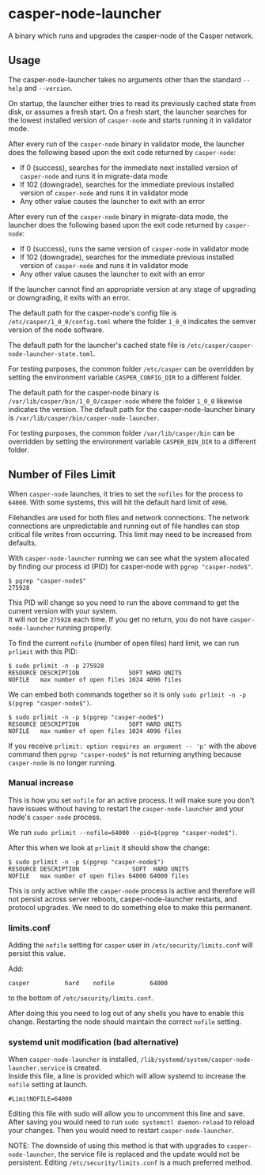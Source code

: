 # casper-node-launcher

A binary which runs and upgrades the casper-node of the Casper network.

## Usage

The casper-node-launcher takes no arguments other than the standard `--help` and `--version`.

On startup, the launcher either tries to read its previously cached state from disk, or assumes a fresh start.  On a
fresh start, the launcher searches for the lowest installed version of `casper-node` and starts running it in validator
mode.

After every run of the `casper-node` binary in validator mode, the launcher does the following based upon the exit code
returned by `casper-node`:
  * If 0 (success), searches for the immediate next installed version of `casper-node` and runs it in migrate-data mode
  * If 102 (downgrade), searches for the immediate previous installed version of `casper-node` and runs it in validator
    mode
  * Any other value causes the launcher to exit with an error

After every run of the `casper-node` binary in migrate-data mode, the launcher does the following based upon the exit
code returned by `casper-node`:
  * If 0 (success), runs the same version of `casper-node` in validator mode
  * If 102 (downgrade), searches for the immediate previous installed version of `casper-node` and runs it in validator
    mode
  * Any other value causes the launcher to exit with an error

If the launcher cannot find an appropriate version at any stage of upgrading or downgrading, it exits with an error.

The default path for the casper-node's config file is `/etc/casper/1_0_0/config.toml` where the folder `1_0_0`
indicates the semver version of the node software.

The default path for the launcher's cached state file is `/etc/casper/casper-node-launcher-state.toml`.

For testing purposes, the common folder `/etc/casper` can be overridden by setting the environment variable
`CASPER_CONFIG_DIR` to a different folder.

The default path for the casper-node binary is `/var/lib/casper/bin/1_0_0/casper-node` where the folder `1_0_0` likewise
indicates the version.  The default path for the casper-node-launcher binary is
`/var/lib/casper/bin/casper-node-launcher`.

For testing purposes, the common folder `/var/lib/casper/bin` can be overridden by setting the environment variable
`CASPER_BIN_DIR` to a different folder.

## Number of Files Limit

When `casper-node` launches, it tries to set the `nofiles` for the process to `64000`.  With some systems, this will
hit the default hard limit of `4096`.

Filehandles are used for both files and network connections.  The network connections are unpredictable and running
out of file handles can stop critical file writes from occurring.  This limit may need to be increased from defaults.

With `casper-node-launcher` running we can see what the system allocated by finding our process id (PID) for casper-node
with `pgrep "casper-node$"`.

```shell
$ pgrep "casper-node$"
275928
```

This PID will change so you need to run the above command to get the current version with your system.  
It will not be `275928` each time. If you get no return, you do not have `casper-node-launcher` running properly.

To find the current `nofile` (number of open files) hard limit, we can run `prlimit` with this PID:

```shell
$ sudo prlimit -n -p 275928
RESOURCE DESCRIPTION              SOFT HARD UNITS
NOFILE   max number of open files 1024 4096 files
```

We can embed both commands together so it is only `sudo prlimit -n -p $(pgrep "casper-node$")`.

```shell
$ sudo prlimit -n -p $(pgrep "casper-node$")
RESOURCE DESCRIPTION              SOFT HARD UNITS
NOFILE   max number of open files 1024 4096 files
```

If you receive `prlimit: option requires an argument -- 'p'` with the above command then `pgrep "casper-node$"` is not
returning anything because `casper-node` is no longer running.

### Manual increase

This is how you set `nofile` for an active process.  It will make sure you don't have issues without having to 
restart the `casper-node-launcher` and your node's `casper-node` process.

We run `sudo prlimit --nofile=64000 --pid=$(pgrep "casper-node$")`.

After this when we look at `prlimit` it should show the change:

```shell
$ sudo prlimit -n -p $(pgrep "casper-node$")
RESOURCE DESCRIPTION               SOFT  HARD UNITS
NOFILE   max number of open files 64000 64000 files
```

This is only active while the `casper-node` process is active and therefore will not persist across server reboots, 
casper-node-launcher restarts, and protocol upgrades.  We need to do something else to make this permanent.

### limits.conf

Adding the `nofile` setting for `casper` user in `/etc/security/limits.conf` will persist this value.

Add:

`casper          hard    nofile          64000`

to the bottom of `/etc/security/limits.conf`.

After doing this you need to log out of any shells you have to enable this change. Restarting the node should
maintain the correct `nofile` setting.

### systemd unit modification (bad alternative)

When `casper-node-launcher` is installed, `/lib/systemd/system/casper-node-launcher.service` is created.  
Inside this file, a line is provided which will allow systemd to increase the `nofile` setting at launch.

`#LimitNOFILE=64000`

Editing this file with sudo will allow you to uncomment this line and save.  After saving you would need to run
`sudo systemctl daemon-reload` to reload your changes.  Then you would need to restart `casper-node-launcher`.

NOTE: The downside of using this method is that with upgrades to `casper-node-launcher`, the service file is replaced
and the update would not be persistent.  Editing `/etc/security/limits.conf` is a much preferred method.

